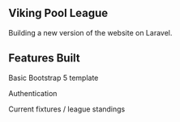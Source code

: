## Viking Pool League

Building a new version of the website on Laravel.

## Features Built
Basic Bootstrap 5 template

Authentication

Current fixtures / league standings


